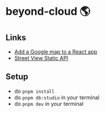 # beyond-cloud 🌎

## Links
  - [Add a Google map to a React app](https://developers.google.com/codelabs/maps-platform/maps-platform-101-react-js)
  - [Street View Static API](https://developers.google.com/maps/documentation/streetview/overview)

## Setup

- do `pnpm install`
- do `pnpm db:studio` in your terminal
- do `pnpm dev` in your terminal